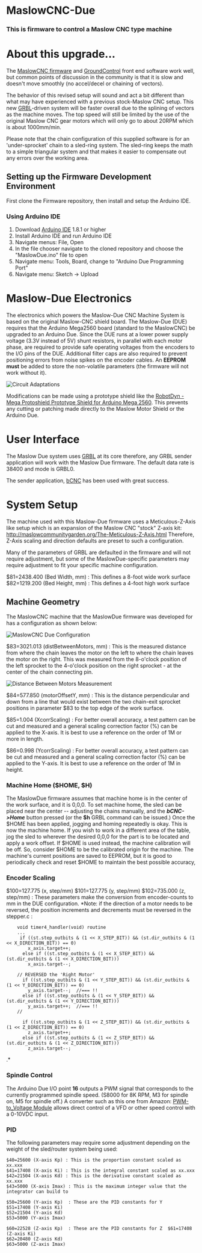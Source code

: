 # MaslowCNC-Due

### This is firmware to control a Maslow CNC type machine

# About this upgrade...

The [MaslowCNC firmware](https://github.com/MaslowCNC/Firmware) and [GroundControl](https://github.com/MaslowCNC/GroundControl) front end software work well, but common points of discussion in the community is that it is slow and doesn't move smoothly (no accel/decel or chaining of vectors).  

The behavior of this revised setup will sound and act a bit different than what may have experienced with a previous stock-Maslow CNC setup. This new [GRBL](https://github.com/gnea/grbl)-driven system will be faster overall due to the splining of vectors as the machine moves. The top speed will still be limited by the use of the original Maslow CNC gear motors which will only go to about 20RPM which is about 1000mm/min.
 
Please note that the chain configuration of this supplied software is for an 'under-sprocket' chain to a sled-ring system. The sled-ring keeps the math to a simple triangular system and that makes it easier to compensate out any errors over the working area.

## Setting up the Firmware Development Environment

First clone the Firmware repository, then install and setup the Arduino IDE.

### Using Arduino IDE
1. Download [Arduino IDE](https://www.arduino.cc/en/main/software) 1.8.1 or higher
2. Install Arduino IDE and run Arduino IDE
3. Navigate menus: File, Open
4. In the file chooser navigate to the cloned repository and choose the "MaslowDue.ino" file to open
5. Navigate menu: Tools, Board, change to "Arduino Due Programming Port"
6. Navigate menu: Sketch -> Upload

# Maslow-Due Electronics
The electronics which powers the Maslow-Due CNC Machine System is based on the original Maslow-CNC shield board. The Maslow-Due (DUE) requires that the Arduino Mega2560 board (standard to the MaslowCNC) be upgraded to an Arduino Due. Since the DUE runs at a lower power supply voltage (3.3V instead of 5V) shunt resistors, in parallel with each motor phase, are required to provide safe operating voltages from the encoders to the I/O pins of the DUE. Additional filter caps are also required to prevent positioning errors from noise spikes on the encoder cables. An **EEPROM must** be added to store the non-volatile parameters (the firmware will not work without it).

![Circuit Adaptations](https://i.imgur.com/yb33BBk.png)

Modifications can be made using a prototype shield like the [RobotDyn - Mega Protoshield Prototype Shield for Arduino Mega 2560](https://smile.amazon.com/RobotDyn-Protoshield-Prototype-breadboard-Assembled/dp/B071JDRGGR/ref=sr_1_3?keywords=mega%202560%20proto%20shield&qid=1552842751&s=gateway&sr=8-3).  This prevents any cutting or patching made directly to the Maslow Motor Shield or the Arduino Due. 

# User Interface
The Maslow Due system uses [GRBL](https://github.com/gnea/grbl) at its core therefore, any GRBL sender application will work with the Maslow Due firmware.  The default data rate is 38400 and mode is GRBL0. 

The sender application, [bCNC](https://github.com/vlachoudis/bCNC) has been used with great success.

# System Setup
The machine used with this Maslow-Due firmware uses a Meticulous-Z-Axis like setup which is an expansion of the Maslow CNC "stock" Z-axis kit:    http://maslowcommunitygarden.org/The-Meticulous-Z-Axis.html      Therefore, Z-Axis scaling and direction defaults are preset to such a configuration.

Many of the parameters of GRBL are defaulted in the firmware and will not require adjustment, but some of the MaslowDue-specific parameters may require adjustment to fit your specific machine configuration.

$81=2438.400 (Bed Width, mm) 	:   This defines a 8-foot wide work surface
$82=1219.200 (Bed Height, mm) 	:   This defines a 4-foot high work surface

## Machine Geometry
The MaslowCNC machine that the MaslowDue firmware was developed for has a configuration as shown below:

![MaslowCNC Due Configuration](https://imgur.com/nKiqUgj.png)

$83=3021.013 (distBetweenMotors, mm)  :
This is the measured distance from where the chain leaves the motor on the left to where the chain leaves the motor on the right. This was measured from the 8-o'clock position of the left sprocket to the 4-o'clock position on the right sprocket - at the center of the chain connecting pin.

![Distance Between Motors Measurement](https://imgur.com/pplOCz5.png)

$84=577.850 (motorOffsetY, mm)  :
This is the distance perpendicular and down from a line that would exist between the two chain-exit sprocket positions in parameter $83 to the top edge of the work surface.

$85=1.004 (XcorrScaling)  :
For better overall accuracy, a test pattern can be cut and measured and a general scaling correction factor (%) can be applied to the X-axis. It is best to use a reference on the order of 1M or more in length.

$86=0.998 (YcorrScaling)  :
For better overall accuracy, a test pattern can be cut and measured and a general scaling correction factor (%) can be applied to the Y-axis. It is best to use a reference on the order of 1M in height.

### Machine Home  ($HOME, $H)
The MaslowDue firmware assumes that machine home is in the center of the work surface, and it is 0,0,0.  To set machine home, the sled can be placed near the center -- adjusting the chains manually, and the ***bCNC->Home*** button pressed (or the **$h** GRBL command can be issued.) Once the $HOME has been applied, jogging and homing repeatedly is okay. This is now the machine home. If you wish to work in a different area of the table, jog the sled to wherever the desired 0,0,0 for the part is to be located and apply a work offset. If $HOME is used instead, the machine calibration will be off. So, consider $HOME to be the calibrated origin for the machine. The machine's current positions are saved to EEPROM, but it is good to periodically check and reset $HOME to maintain the best possible accuracy,

### Encoder Scaling
$100=127.775 (x, step/mm)
$101=127.775 (y, step/mm)
$102=735.000 (z, step/mm) :
These parameters make the conversion from encoder-counts to mm in the DUE configuration.
	*Note: if the direction of a motor needs to be reversed, the position increments and decrements must be reversed in the stepper.c : 

		void timer4_handler(void) routine
		...
		 if ((st.step_outbits & (1 << X_STEP_BIT)) && (st.dir_outbits & (1 << X_DIRECTION_BIT)) == 0)
		    x_axis.target++;
		  else if ((st.step_outbits & (1 << X_STEP_BIT)) && (st.dir_outbits & (1 << X_DIRECTION_BIT)))
		    x_axis.target--;

		// REVERSED the 'Right Motor'
		  if ((st.step_outbits & (1 << Y_STEP_BIT)) && (st.dir_outbits & (1 << Y_DIRECTION_BIT)) == 0)
		    y_axis.target--;  //=== !!
		  else if ((st.step_outbits & (1 << Y_STEP_BIT)) && (st.dir_outbits & (1 << Y_DIRECTION_BIT)))
		    y_axis.target++;  //=== !!
		//

		  if ((st.step_outbits & (1 << Z_STEP_BIT)) && (st.dir_outbits & (1 << Z_DIRECTION_BIT)) == 0)
		    z_axis.target++;
		  else if ((st.step_outbits & (1 << Z_STEP_BIT)) && (st.dir_outbits & (1 << Z_DIRECTION_BIT)))
		    z_axis.target--;
.*

### Spindle Control
The Arduino Due I/O point **16** outputs a PWM signal that corresponds to the currently programmed spindle speed. (S8000 for 8K RPM, M3 for spindle on, M5 for spindle off.) A converter such as this one from Amazon:  [PWM-to_Voltage Module](https://smile.amazon.com/gp/product/B0797NBC79/ref=ppx_yo_dt_b_asin_title_o03_s00?ie=UTF8&psc=1)
allows direct control of a VFD or other speed control with a 0-10VDC input.

### PID
The following parameters may require some adjustment depending on the weight of the sled/router system being used:

    $40=25600 (X-axis Kp) : This is the proportion constant scaled as xx.xxx
    $41=17408 (X-axis Ki) : This is the integral constant scaled as xx.xxx
    $42=21504 (X-axis Kd) : This is the derivative constant scaled as xx.xxx
    $43=5000 (X-axis Imax) : This is the maximum integer value that the integrator can build to
     
    $50=25600 (Y-axis Kp)  : These are the PID constants for Y
    $51=17408 (Y-axis Ki) 
    $52=21504 (Y-axis Kd) 
    $53=5000 (Y-axis Imax) 
    
    $60=22528 (Z-axis Kp)  : These are the PID constants for Z  $61=17408    (Z-axis Ki)  
    $62=20480 (Z-axis Kd)  
    $63=5000 (Z-axis Imax)
